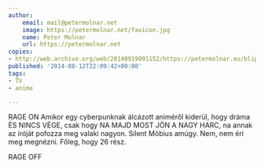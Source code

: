 ```yaml
---
author:
    email: mail@petermolnar.net
    image: https://petermolnar.net/favicon.jpg
    name: Peter Molnar
    url: https://petermolnar.net
copies:
- http://web.archive.org/web/20140919091152/https://petermolnar.eu/blips/silent-mobius/
published: '2014-08-12T22:09:42+00:00'
tags:
- TV
- anime

---
```


RAGE ON Amikor egy cyberpunknak álcázott animéről kiderül, hogy dráma ÉS
NINCS VÉGE, csak hogy NA MAJD MOST JÖN A NAGY HARC, na annak az íróját
pofozza meg valaki nagyon. Silent Möbius amúgy. Nem, nem éri meg
megnézni. Főleg, hogy 26 rész.

RAGE OFF